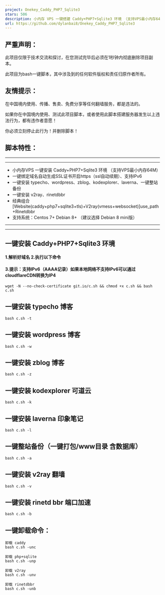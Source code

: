 ```yaml
---
project: Onekey_Caddy_PHP7_Sqlite3
stars: 506
description: 小内存 VPS 一键搭建 Caddy+PHP7+Sqlite3 环境 （支持VPS最小内存64M），一键翻墙 caddy+web(php+sqlite3)+v2ray+bbr。
url: https://github.com/dylanbai8/Onekey_Caddy_PHP7_Sqlite3
---
```


严重声明：
-----

此项目仅限于技术交流和探讨，在您测试完毕后必须在1秒钟内彻底删除项目副本。

此项目为bash一键脚本，其中涉及到的任何软件版权和责任归原作者所有。

友情提示：
-----

在中国境内使用、传播、售卖、免费分享等任何翻墙服务，都是违法的。

如果你在中国境内使用、测试此项目脚本，或者使用此脚本搭建服务器发生以上违法行为，都有违作者意愿！

你必须立刻停止此行为！并删除脚本！

脚本特性：
-----

* * *

* * *

-   小内存VPS 一键安装 Caddy+PHP7+Sqlite3 环境 （支持VPS最小内存64M）
-   一键绑定域名自动生成SSL证书开启https（ssl自动续期）、支持IPv6
-   一键安装 typecho、wordpress、zblog、kodexplorer、laverna、一键整站备份
-   一键安装 v2ray、rinetdbbr
-   经典组合 \[Website(caddy+php7+sqlite3+tls)+V2ray(vmess+websocket)\]use\_path+Rinetdbbr
-   支持系统：Centos 7+ Debian 8+ （建议选择 Debian 8 mini版）

* * *

* * *

一键安装 Caddy+PHP7+Sqlite3 环境
--------------------------

#### 1.解析好域名 2.执行以下命令

#### 3.提示：支持IPv6（AAAA记录）如果本地网络不支持IPv6可以通过cloudflareCDN转换为IP4

```
wget -N --no-check-certificate git.io/c.sh && chmod +x c.sh && bash c.sh
```

一键安装 typecho 博客
---------------

```
bash c.sh -t
```

一键安装 wordpress 博客
-----------------

```
bash c.sh -w
```

一键安装 zblog 博客
-------------

```
bash c.sh -z
```

一键安装 kodexplorer 可道云
--------------------

```
bash c.sh -k
```

一键安装 laverna 印象笔记
-----------------

```
bash c.sh -l
```

一键整站备份（一键打包/www目录 含数据库）
-----------------------

```
bash c.sh -a
```

一键安装 v2ray 翻墙
-------------

```
bash c.sh -v
```

一键安装 rinetd bbr 端口加速
--------------------

```
bash c.sh -b
```

一键卸载命令：
-------

```
卸载 caddy
bash c.sh -unc

卸载 php+sqlite
bash c.sh -unp

卸载 v2ray
bash c.sh -unv

卸载 rinetdbbr
bash c.sh -unb
```

